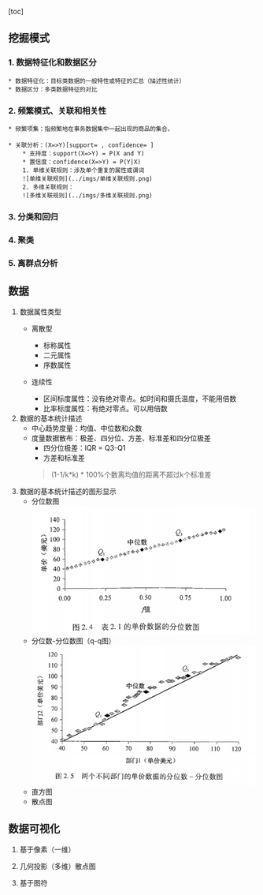 [toc]
## 挖掘模式


### 1. 数据特征化和数据区分
    * 数据特征化：目标类数据的一般特性或特征的汇总（描述性统计）
    * 数据区分：多类数据特征的对比
### 2. 频繁模式、关联和相关性
    * 频繁项集：指频繁地在事务数据集中一起出现的商品的集合。
    
    * 关联分析：(X=>Y)[support= , confidence= ]
        * 支持度：support(X=>Y) = P(X and Y)
        * 置信度：confidence(X=>Y) = P(Y|X)
        1. 单维关联规则：涉及单个重复的属性或谓词
        ![单维关联规则](../imgs/单维关联规则.png)
        2. 多维关联规则：
        ![多维关联规则](../imgs/多维关联规则.png)
### 3. 分类和回归
### 4. 聚类
### 5. 离群点分析
        
## 数据

1. 数据属性类型
    * 离散型
        * 标称属性
        * 二元属性
        * 序数属性
     
    * 连续性
        * 区间标度属性：没有绝对零点。如时间和摄氏温度，不能用倍数
        * 比率标度属性：有绝对零点。可以用倍数
2. 数据的基本统计描述
    * 中心趋势度量：均值、中位数和众数
    * 度量数据散布：极差、四分位、方差、标准差和四分位极差
        * 四分位极差：IQR = Q3-Q1
        * 方差和标准差
        > (1-1/k*k) * 100%个数离均值的距离不超过k个标准差
3. 数据的基本统计描述的图形显示
    * 分位数图
    ![分位数图](../imgs/分位数图.png)
    * 分位数-分位数图（q-q图）
    ![q-q图](../imgs/q-q.png)
    * 直方图
    * 散点图
## 数据可视化
1. 基于像素（一维）

2. 几何投影（多维）散点图

3. 基于图符


    
    
        







